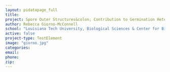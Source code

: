 ```yaml
---
layout: pidatapage_full
title:
project: Spore Outer Structures&colon; Contribution to Germination Heterogeneity
author: Rebecca Giorno-McConnell
school: "Louisiana Tech University, Biological Sciences & Center for Biomedical Engineering and Rehabilitation Sciences"
active: false
project-type: TestElement
image: "giorno.jpg"
categories:
email:
phone:
zip:
---
```

